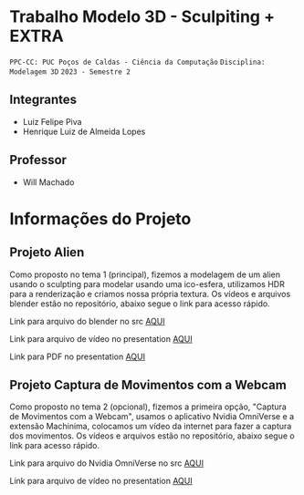 # Trabalho Modelo 3D - Sculpiting + EXTRA

`PPC-CC: PUC Poços de Caldas - Ciência da Computação`
`Disciplina: Modelagem 3D`
`2023 - Semestre 2`

## Integrantes

- Luiz Felipe Piva
- Henrique Luiz de Almeida Lopes


## Professor

- Will Machado

# Informações do Projeto

## Projeto Alien

Como proposto no tema 1 (principal), fizemos a modelagem de um alien usando o sculpting para modelar usando uma ico-esfera, utilizamos HDR para a renderização e criamos nossa própria textura. Os vídeos e arquivos blender estão no repositório, abaixo segue o link para acesso rápido.



Link para arquivo do blender no src [AQUI](https://github.com/ICEI-PUC-Minas-PPC-CC/ppc-cc-2023-2-mod3d-manha-luiz-felipe-e-henrique-lopes/blob/main/src/Alien.blend)

Link para arquivo de vídeo no presentation [AQUI](https://github.com/ICEI-PUC-Minas-PPC-CC/ppc-cc-2023-2-mod3d-manha-luiz-felipe-e-henrique-lopes/blob/main/presentation/Video%20demonstração%20alien.mpeg)

Link para PDF no presentation [AQUI](https://github.com/ICEI-PUC-Minas-PPC-CC/ppc-cc-2023-2-mod3d-manha-luiz-felipe-e-henrique-lopes/blob/main/presentation/Demonstração%20alien%20PDF.pdf)

## Projeto Captura de Movimentos com a Webcam

Como proposto no tema 2 (opcional), fizemos a primeira opção, "Captura de Movimentos com a Webcam", usamos o aplicativo Nvidia OmniVerse e a extensão Machinima, colocamos um vídeo da internet para fazer a captura dos movimentos. Os vídeos e arquivos estão no repositório, abaixo segue o link para acesso rápido.

Link para arquivo do Nvidia OmniVerse no src [AQUI](https://github.com/ICEI-PUC-Minas-PPC-CC/ppc-cc-2023-2-mod3d-manha-luiz-felipe-e-henrique-lopes/blob/main/src/Skeleton_Take_02.usd)

Link para arquivo de vídeo no presentation [AQUI](https://github.com/ICEI-PUC-Minas-PPC-CC/ppc-cc-2023-2-mod3d-manha-luiz-felipe-e-henrique-lopes/blob/main/presentation/Vídeo%20Nvidia%20OmniVerse.mpeg)

